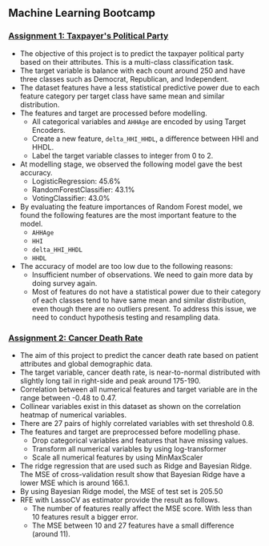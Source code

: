 ## Machine Learning Bootcamp
### [Assignment 1: Taxpayer's Political Party](https://github.com/irfan-fadhlurrahman/practice-lab/blob/main/dphi-ml-bootcamp/taxpayer-political-party/assignment-1-taxpayer.ipynb)
* The objective of this project is to predict the taxpayer political party based on their attributes. This is a multi-class classification task.
* The target variable is balance with each count around 250 and have three classes such as Democrat, Republican, and Independent.
* The dataset features have a less statistical predictive power due to each feature category per target class have same mean and similar distribution.
* The features and target are processed before modelling. 
    * All categorical variables and `AHHAge` are encoded by using Target Encoders.
    * Create a new feature, `delta_HHI_HHDL`, a difference between HHI and HHDL.
    * Label the target variable classes to integer from 0 to 2.
* At modelling stage, we observed the following model gave the best accuracy.
    * LogisticRegression: 45.6%
    * RandomForestClassifier: 43.1%
    * VotingClassifier: 43.0% 
* By evaluating the feature importances of Random Forest model, we found the following features are the most important feature to the model.
    * `AHHAge`
    * `HHI` 
    * `delta_HHI_HHDL`
    * `HHDL`
* The accuracy of model are too low due to the following reasons:
  * Insufficient number of observations. We need to gain more data by doing survey again.
  * Most of features do not have a statistical power due to their category of each classes tend to have same mean and similar distribution, even though there are no outliers present. To address this issue, we need to conduct hypothesis testing and resampling data.


### [Assignment 2: Cancer Death Rate](https://github.com/irfan-fadhlurrahman/practice-lab/blob/main/dphi-ml-bootcamp/cancer-death-rate/assignment-2-cancer.ipynb)
* The aim of this project to predict the cancer death rate based on patient attributes and global demographic data.
* The target variable, cancer death rate, is near-to-normal distributed with slightly long tail in right-side and peak around 175-190.
* Correlation between all numerical features and target variable are in the range between -0.48 to 0.47.
* Collinear variables exist in this dataset as shown on the correlation heatmap of numerical variables.
* There are 27 pairs of highly correlated variables with set threshold 0.8.
* The features and target are preprocessed before modelling phase.
    * Drop categorical variables and features that have missing values.
    * Transform all numerical variables by using log-transformer
    * Scale all numerical features by using MinMaxScaler
* The ridge regression that are used such as Ridge and Bayesian Ridge. The MSE of cross-validation result show that Bayesian Ridge have a lower MSE which is around 166.1.
* By using Bayesian Ridge model, the MSE of test set is 205.50
* RFE with LassoCV as estimator provide the result as follows.
    * The number of features really affect the MSE score. With less than 10 features result a bigger error.
    * The MSE between 10 and 27 features have a small difference (around 11).

